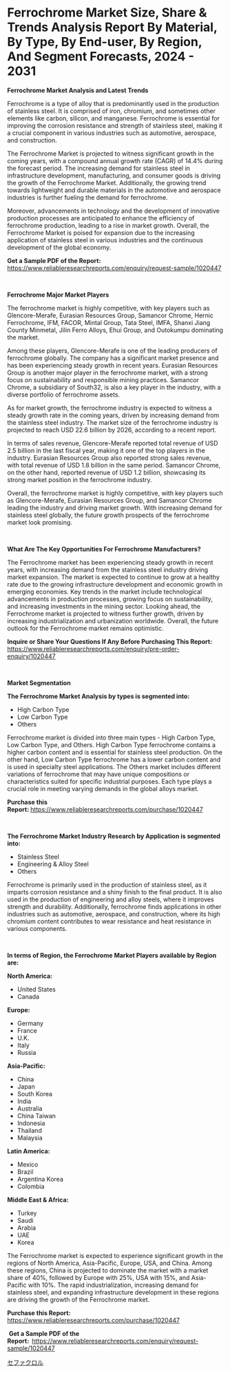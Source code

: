 <p><h1>Ferrochrome Market Size, Share & Trends Analysis Report By Material, By Type, By End-user, By Region, And Segment Forecasts, 2024 - 2031</h1></p><p><strong>Ferrochrome Market Analysis and Latest Trends</strong></p>
<p><p>Ferrochrome is a type of alloy that is predominantly used in the production of stainless steel. It is comprised of iron, chromium, and sometimes other elements like carbon, silicon, and manganese. Ferrochrome is essential for improving the corrosion resistance and strength of stainless steel, making it a crucial component in various industries such as automotive, aerospace, and construction.</p><p>The Ferrochrome Market is projected to witness significant growth in the coming years, with a compound annual growth rate (CAGR) of 14.4% during the forecast period. The increasing demand for stainless steel in infrastructure development, manufacturing, and consumer goods is driving the growth of the Ferrochrome Market. Additionally, the growing trend towards lightweight and durable materials in the automotive and aerospace industries is further fueling the demand for ferrochrome.</p><p>Moreover, advancements in technology and the development of innovative production processes are anticipated to enhance the efficiency of ferrochrome production, leading to a rise in market growth. Overall, the Ferrochrome Market is poised for expansion due to the increasing application of stainless steel in various industries and the continuous development of the global economy.</p></p>
<p><strong>Get a Sample PDF of the Report:&nbsp;</strong> <a href="https://www.reliableresearchreports.com/enquiry/request-sample/1020447">https://www.reliableresearchreports.com/enquiry/request-sample/1020447</a></p>
<p>&nbsp;</p>
<p><strong>Ferrochrome Major Market Players</strong></p>
<p><p>The ferrochrome market is highly competitive, with key players such as Glencore-Merafe, Eurasian Resources Group, Samancor Chrome, Hernic Ferrochrome, IFM, FACOR, Mintal Group, Tata Steel, IMFA, Shanxi Jiang County Minmetal, Jilin Ferro Alloys, Ehui Group, and Outokumpu dominating the market. </p><p>Among these players, Glencore-Merafe is one of the leading producers of ferrochrome globally. The company has a significant market presence and has been experiencing steady growth in recent years. Eurasian Resources Group is another major player in the ferrochrome market, with a strong focus on sustainability and responsible mining practices. Samancor Chrome, a subsidiary of South32, is also a key player in the industry, with a diverse portfolio of ferrochrome assets.</p><p>As for market growth, the ferrochrome industry is expected to witness a steady growth rate in the coming years, driven by increasing demand from the stainless steel industry. The market size of the ferrochrome industry is projected to reach USD 22.6 billion by 2026, according to a recent report.</p><p>In terms of sales revenue, Glencore-Merafe reported total revenue of USD 2.5 billion in the last fiscal year, making it one of the top players in the industry. Eurasian Resources Group also reported strong sales revenue, with total revenue of USD 1.8 billion in the same period. Samancor Chrome, on the other hand, reported revenue of USD 1.2 billion, showcasing its strong market position in the ferrochrome industry.</p><p>Overall, the ferrochrome market is highly competitive, with key players such as Glencore-Merafe, Eurasian Resources Group, and Samancor Chrome leading the industry and driving market growth. With increasing demand for stainless steel globally, the future growth prospects of the ferrochrome market look promising.</p></p>
<p>&nbsp;</p>
<p><strong>What Are The Key Opportunities For Ferrochrome Manufacturers?</strong></p>
<p><p>The Ferrochrome market has been experiencing steady growth in recent years, with increasing demand from the stainless steel industry driving market expansion. The market is expected to continue to grow at a healthy rate due to the growing infrastructure development and economic growth in emerging economies. Key trends in the market include technological advancements in production processes, growing focus on sustainability, and increasing investments in the mining sector. Looking ahead, the Ferrochrome market is projected to witness further growth, driven by increasing industrialization and urbanization worldwide. Overall, the future outlook for the Ferrochrome market remains optimistic.</p></p>
<p><strong>Inquire or Share Your Questions If Any Before Purchasing This Report:</strong> <a href="https://www.reliableresearchreports.com/enquiry/pre-order-enquiry/1020447">https://www.reliableresearchreports.com/enquiry/pre-order-enquiry/1020447</a></p>
<p>&nbsp;</p>
<p><strong>Market Segmentation</strong></p>
<p><strong>The Ferrochrome Market Analysis by types is segmented into:</strong></p>
<p><ul><li>High Carbon Type</li><li>Low Carbon Type</li><li>Others</li></ul></p>
<p><p>Ferrochrome market is divided into three main types - High Carbon Type, Low Carbon Type, and Others. High Carbon Type ferrochrome contains a higher carbon content and is essential for stainless steel production. On the other hand, Low Carbon Type ferrochrome has a lower carbon content and is used in specialty steel applications. The Others market includes different variations of ferrochrome that may have unique compositions or characteristics suited for specific industrial purposes. Each type plays a crucial role in meeting varying demands in the global alloys market.</p></p>
<p><strong>Purchase this Report:&nbsp;</strong><a href="https://www.reliableresearchreports.com/purchase/1020447">https://www.reliableresearchreports.com/purchase/1020447</a></p>
<p>&nbsp;</p>
<p><strong>The Ferrochrome Market Industry Research by Application is segmented into:</strong></p>
<p><ul><li>Stainless Steel</li><li>Engineering & Alloy Steel</li><li>Others</li></ul></p>
<p><p>Ferrochrome is primarily used in the production of stainless steel, as it imparts corrosion resistance and a shiny finish to the final product. It is also used in the production of engineering and alloy steels, where it improves strength and durability. Additionally, ferrochrome finds applications in other industries such as automotive, aerospace, and construction, where its high chromium content contributes to wear resistance and heat resistance in various components.</p></p>
<p>&nbsp;</p>
<p><strong>In terms of Region, the Ferrochrome Market Players available by Region are:</strong></p>
<p>
    <p> <strong> North America: </strong>
        <ul>
            <li>United States</li>
            <li>Canada</li>
        </ul>
        </p> 
    <p> <strong> Europe: </strong>
        <ul>
            <li>Germany</li>
            <li>France</li>
            <li>U.K.</li>
            <li>Italy</li>
            <li>Russia</li>
        </ul>
        </p> 
    <p> <strong> Asia-Pacific: </strong>
        <ul>
            <li>China</li>
            <li>Japan</li>
            <li>South Korea</li>
            <li>India</li>
            <li>Australia</li>
            <li>China Taiwan</li>
            <li>Indonesia</li>
            <li>Thailand</li>
            <li>Malaysia</li>
        </ul>
        </p> 
    <p> <strong> Latin America: </strong>
        <ul>
            <li>Mexico</li>
            <li>Brazil</li>
            <li>Argentina Korea</li>
            <li>Colombia</li>
        </ul>
        </p> 
    <p> <strong> Middle East & Africa: </strong>
        <ul>
            <li>Turkey</li>
            <li>Saudi</li>
            <li>Arabia</li>
            <li>UAE</li>
            <li>Korea</li>
        </ul>
    </p>
    </p>
<p><p>The Ferrochrome market is expected to experience significant growth in the regions of North America, Asia-Pacific, Europe, USA, and China. Among these regions, China is projected to dominate the market with a market share of 40%, followed by Europe with 25%, USA with 15%, and Asia-Pacific with 10%. The rapid industrialization, increasing demand for stainless steel, and expanding infrastructure development in these regions are driving the growth of the Ferrochrome market.</p></p>
<p><strong>Purchase this Report: </strong><a href="https://www.reliableresearchreports.com/purchase/1020447">https://www.reliableresearchreports.com/purchase/1020447</a></p>
<p>&nbsp;<strong>Get a Sample PDF of the Report:&nbsp;&nbsp;</strong><a href="https://www.reliableresearchreports.com/enquiry/request-sample/1020447">https://www.reliableresearchreports.com/enquiry/request-sample/1020447</a></p>
<p><strong></strong></p>
<p><p><a href="https://github.com/zekaoe592392/Market-Research-Report-List-1/blob/main/1536163193276.md">セファクロル</a></p></p>
